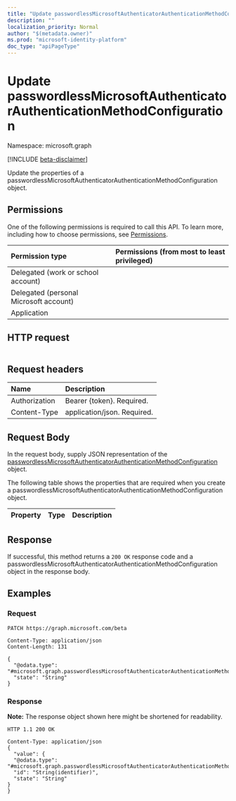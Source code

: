 ```yaml
---
title: "Update passwordlessMicrosoftAuthenticatorAuthenticationMethodConfiguration"
description: ""
localization_priority: Normal
author: "$(metadata.owner)"
ms.prod: "microsoft-identity-platform"
doc_type: "apiPageType"
---
```


# Update passwordlessMicrosoftAuthenticatorAuthenticationMethodConfiguration

Namespace: microsoft.graph

[!INCLUDE [beta-disclaimer](../../includes/beta-disclaimer.md)]

Update the properties of a passwordlessMicrosoftAuthenticatorAuthenticationMethodConfiguration object.

## Permissions

One of the following permissions is required to call this API. To learn more, including how to choose permissions, see [Permissions](/graph/permissions-reference).

| Permission type                        | Permissions (from most to least privileged) |
| :------------------------------------- | :------------------------------------------ |
| Delegated (work or school account)     |                                             |
| Delegated (personal Microsoft account) |                                             |
| Application                            |                                             |

## HTTP request

<!-- {
  "blockType": "ignored"
}
-->

```http

```

## Request headers

| Name          | Description                 |
| :------------ | :-------------------------- |
| Authorization | Bearer {token}. Required.   |
| Content-Type  | application/json. Required. |

## Request Body

In the request body, supply JSON representation of the [passwordlessMicrosoftAuthenticatorAuthenticationMethodConfiguration](../resources/-passwordlessmicrosoftauthenticatorauthenticationmethodconfiguration.md) object.

<!-- Actions and Functions -->

<!-- CRUD Methods -->

The following table shows the properties that are required when you create a passwordlessMicrosoftAuthenticatorAuthenticationMethodConfiguration object.

| Property | Type | Description |
| :------- | :--- | :---------- |

## Response

If successful, this method returns a `200 OK` response code and a passwordlessMicrosoftAuthenticatorAuthenticationMethodConfiguration object in the response body.

## Examples

### Request

<!-- {
  "blockType": "request",
  "name": "update_passwordlessmicrosoftauthenticatorauthenticationmethodconfiguration"
}
-->

```http
PATCH https://graph.microsoft.com/beta

Content-Type: application/json
Content-Length: 131

{
  "@odata.type": "#microsoft.graph.passwordlessMicrosoftAuthenticatorAuthenticationMethodConfiguration",
  "state": "String"
}

```

### Response

**Note:** The response object shown here might be shortened for readability.

<!-- {
  "blockType": "response",
  "truncated": true,
  "@odata.type": "microsoft.authMethodPolicy.passwordlessMicrosoftAuthenticatorAuthenticationMethodConfiguration"
}
-->

```http
HTTP 1.1 200 OK

Content-Type: application/json
{
  "value": {
  "@odata.type": "#microsoft.graph.passwordlessMicrosoftAuthenticatorAuthenticationMethodConfiguration",
  "id": "String(identifier)",
  "state": "String"
}
}

```
